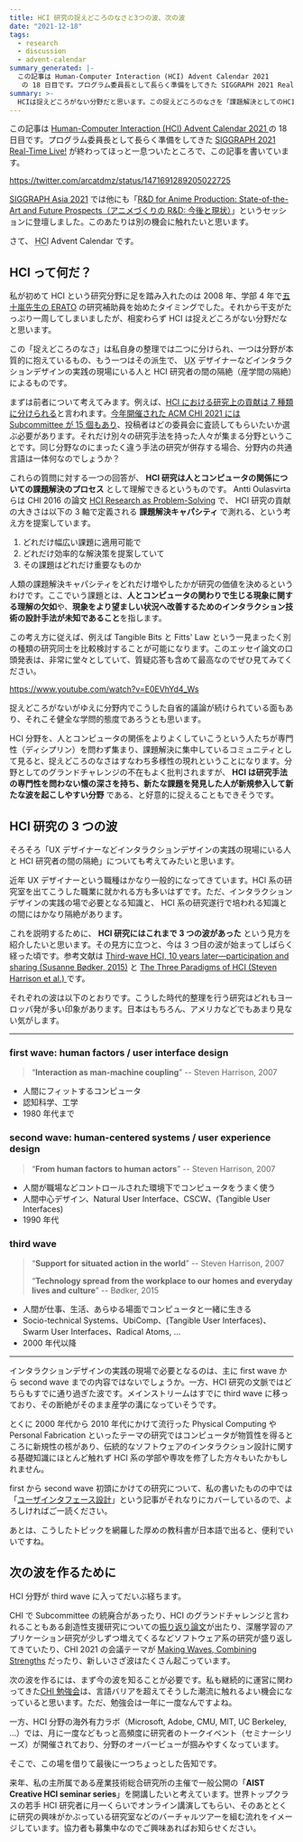 ```yaml
---
title: HCI 研究の捉えどころのなさと3つの波、次の波
date: "2021-12-18"
tags:
  - research
  - discussion
  - advent-calendar
summary_generated: |-
  この記事は Human-Computer Interaction (HCI) Advent Calendar 2021
   の 18 日目です。プログラム委員長として長らく準備をしてきた SIGGRAPH 2021 Real-Time Live! が終わってほっと一息ついたと...
summary: >-
  HCIは捉えどころがない分野だと思います。この捉えどころのなさを「課題解決としてのHCI研究」という考え方、「HCIの三つの波」という歴史の見方を通して紐解き、最後にちょっとした宣伝をします。
---
```


この記事は [Human-Computer Interaction (HCI) Advent Calendar 2021
](https://adventar.org/calendars/6523) の 18 日目です。プログラム委員長として長らく準備をしてきた [SIGGRAPH 2021 Real-Time Live!](https://sa2021.siggraph.org/jp/attend/real-time-live/6/sessions) が終わってほっと一息ついたところで、この記事を書いています。

https://twitter.com/arcatdmz/status/1471691289205022725

[SIGGRAPH Asia 2021](https://sa2021.siggraph.org/jp) では他にも「[R&D for Anime Production: State-of-the-Art and Future Prospects（アニメづくりの R&D: 今後と現状）](https://research.archinc.jp/events/siggraph-asia-2021/)」というセッションに登壇しました。このあたりは別の機会に触れたいと思います。

さて、 <abbr title="Human-Computer Interaction">HCI</abbr> Advent Calendar です。

## HCI って何だ？

私が初めて HCI という研究分野に足を踏み入れたのは 2008 年、学部 4 年で[五十嵐先生の ERATO](https://www.jst.go.jp/erato/igarashi) の研究補助員を始めたタイミングでした。それから干支がたっぷり一周してしまいましたが、相変わらず HCI は捉えどころがない分野だなと思います。

この「捉えどころのなさ」は私自身の整理では二つに分けられ、一つは分野が本質的に抱えているもの、もう一つはその派生で、 <abbr title="User Experience">UX</abbr> デザイナーなどインタラクションデザインの実践の現場にいる人と HCI 研究者の間の隔絶（産学間の隔絶）によるものです。

まずは前者について考えてみます。例えば、[HCI における研究上の貢献は 7 種類に分けられる](https://interactions.acm.org/archive/view/may-june-2016/research-contribution-in-human-computer-interaction)と言われます。[今年開催された ACM CHI 2021 には Subcommittee が 15 個もあり](https://chi2021.acm.org/for-authors/presenting/papers/selecting-a-subcommittee)、投稿者はどの委員会に査読してもらいたいか選ぶ必要があります。それだけ別々の研究手法を持った人々が集まる分野ということです。同じ分野なのにまったく違う手法の研究が併存する場合、分野内の共通言語は一体何なのでしょうか？

これらの質問に対する一つの回答が、 **HCI 研究は人とコンピュータの関係についての課題解決のプロセス** として理解できるというものです。 Antti Oulasvirta らは CHI 2016 の論文 [HCI Research as Problem-Solving](https://dl.acm.org/doi/10.1145/2858036.2858283) で、 HCI 研究の貢献の大きさは以下の 3 軸で定義される **課題解決キャパシティ** で測れる、という考え方を提案しています。

1. どれだけ幅広い課題に適用可能で
2. どれだけ効率的な解決策を提案していて
3. その課題はどれだけ重要なものか

人類の課題解決キャパシティをどれだけ増やしたかが研究の価値を決めるというわけです。<!-- 課題解決キャパシティというコンセプト自体は[Larry Laudan](https://en.wikipedia.org/wiki/Larry_Laudan)が初めに提案したもので… -->ここでいう課題とは、**人とコンピュータの関わりで生じる現象に関する理解の欠如**や、**現象をより望ましい状況へ改善するためのインタラクション技術の設計手法が未知であること**を指します。

この考え方に従えば、例えば Tangible Bits と Fitts' Law という一見まったく別の種類の研究同士を比較検討することが可能になります。このエッセイ論文の口頭発表は、非常に堂々としていて、質疑応答も含めて最高なのでぜひ見てみてください。

https://www.youtube.com/watch?v=E0EVhYd4_Ws

捉えどころがないがゆえに分野内でこうした自省的議論が続けられている面もあり、それこそ健全な学問的態度であろうとも思います。

HCI 分野を、人とコンピュータの関係をよりよくしていこうという人たちが専門性（ディシプリン）を問わず集まり、課題解決に集中しているコミュニティとして見ると、捉えどころのなさはすなわち多様性の現れということになります。分野としてのグランドチャレンジの不在もよく批判されますが、 **HCI は研究手法の専門性を問わない懐の深さを持ち、新たな課題を発見した人が新規参入して新たな波を起こしやすい分野** である、と好意的に捉えることもできそうです。

## HCI 研究の 3 つの波

そろそろ「UX デザイナーなどインタラクションデザインの実践の現場にいる人と HCI 研究者の間の隔絶」についても考えてみたいと思います。

近年 UX デザイナーという職種はかなり一般的になってきています。HCI 系の研究室を出てこうした職業に就かれる方も多いはずです。ただ、インタラクションデザインの実践の場で必要となる知識と、 HCI 系の研究遂行で培われる知識との間にはかなり隔絶があります。

これを説明するために、 **HCI 研究にはこれまで 3 つの波があった** という見方を紹介したいと思います。その見方に立つと、今は 3 つ目の波が始まってしばらく経った頃です。参考文献は [Third-wave HCI, 10 years later—participation and sharing (Susanne Bødker, 2015)](https://interactions.acm.org/archive/view/september-october-2015/third-wave-hci-10-years-later-participation-and-sharing) と [The Three Paradigms of HCI (Steven Harrison et al.) ](https://people.cs.vt.edu/~srh/Downloads/TheThreeParadigmsofHCI.pdf) です。

それぞれの波は以下のとおりです。こうした時代的整理を行う研究はどれもヨーロッパ発が多い印象があります。日本はもちろん、アメリカなどでもあまり見ない気がします。

---

### first wave: human factors / user interface design

> “**Interaction as man-machine coupling**” -- Steven Harrison, 2007

- 人間にフィットするコンピュータ
- 認知科学、工学
- 1980 年代まで

### second wave: human-centered systems / user experience design

> “**From human factors to human actors**” -- Steven Harrison, 2007

- 人間が職場などコントロールされた環境下でコンピュータをうまく使う
- 人間中心デザイン、Natural User Interface、CSCW、(Tangible User Interfaces)
- 1990 年代

### third wave

> “**Support for situated action in the world**” -- Steven Harrison, 2007
>
> “**Technology spread from the workplace to our homes and everyday lives and culture**” -- Bødker, 2015

- 人間が仕事、生活、あらゆる場面でコンピュータと一緒に生きる
- Socio-technical Systems、UbiComp、(Tangible User Interfaces)、Swarm User Interfaces、Radical Atoms, …
- 2000 年代以降

---

インタラクションデザインの実践の現場で必要となるのは、主に first wave から second wave までの内容ではないでしょうか。一方、HCI 研究の文脈ではどちらもすでに通り過ぎた波です。メインストリームはすでに third wave に移っており、その断絶がそのまま産学の溝になっていそうです。

とくに 2000 年代から 2010 年代にかけて流行った Physical Computing や Personal Fabrication といったテーマの研究ではコンピュータが物質性を得るところに新規性の核があり、伝統的なソフトウェアのインタラクション設計に関する基礎知識にほとんど触れず HCI 系の学部や専攻を修了した方々もいたかもしれません。

first から second wave 初頭にかけての研究について、私の書いたものの中では「[ユーザインタフェース設計](https://junkato.jp/ja/user-interface-design/)」という記事がそれなりにカバーしているので、よろしければご一読ください。

あとは、こうしたトピックを網羅した厚めの教科書が日本語で出ると、便利でいいですね。

## 次の波を作るために

HCI 分野が third wave に入ってだいぶ経ちます。

CHI で Subcommittee の統廃合があったり、HCI のグランドチャレンジと言われることもある創造性支援研究についての[振り返り論文](https://dl.acm.org/doi/10.1145/3196709.3196732)が出たり、深層学習のアプリケーション研究が少しずつ増えてくるなどソフトウェア系の研究が盛り返してきていたり、CHI 2021 の会議テーマが [Making Waves, Combining Strengths](https://chi2021.acm.org/) だったり、新しいさざ波はたくさん起こっています。

次の波を作るには、まず今の波を知ることが必要です。私も継続的に運営に関わってきた[CHI 勉強会](https://sigchi.jp/seminar/chi2021/)は、言語バリアを超えてそうした潮流に触れるよい機会になっていると思います。ただ、勉強会は一年に一度なんですよね。

一方、HCI 分野の海外有力ラボ（Microsoft, Adobe, CMU, MIT, UC Berkeley, ...）では、月に一度などもっと高頻度に研究者のトークイベント（セミナーシリーズ）が開催されており、分野のオーバービューが掴みやすくなっています。

そこで、この場を借りて最後に一つちょっとした告知です。

来年、私の主所属である産業技術総合研究所の主催で一般公開の「**AIST Creative HCI seminar series**」を開講したいと考えています。世界トップクラスの若手 HCI 研究者に月一くらいでオンライン講演してもらい、そのあととくに研究の興味がかぶっている研究室などのバーチャルツアーを組む流れをイメージしています。協力者も募集中なのでご興味あればお知らせください。
